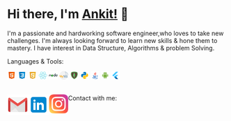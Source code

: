 # Hi there, I'm [Ankit!](http://ankitsadhu.me/) 👋

I'm a passionate and hardworking software engineer,who loves to take new challenges. I'm always looking forward to learn new skills & hone them to mastery.
I have interest in Data Structure, Algorithms & problem Solving.



Languages & Tools: <br>

<code><img height="20" src="https://github.com/ankitsadhu/ankitsadhu/blob/master/html.png"></code>
<code><img height="20" src="https://github.com/ankitsadhu/ankitsadhu/blob/master/css3.png"></code>
<code><img height="20" src="https://github.com/ankitsadhu/ankitsadhu/blob/master/javascript.png"></code>
<code><img height="20" src="https://github.com/ankitsadhu/ankitsadhu/blob/master/reactjs.png"></code>
<code><img height="20" src="https://github.com/ankitsadhu/ankitsadhu/blob/master/nodejs.png"></code>
<code><img height="20" src="https://github.com/ankitsadhu/ankitsadhu/blob/master/mysql.png"></code>
<code><img height="20" src="https://github.com/ankitsadhu/ankitsadhu/blob/master/mongodb.png"></code>
<code><img height="20" src="https://github.com/ankitsadhu/ankitsadhu/blob/master/python.png"></code>
<code><img height="20" src="https://github.com/ankitsadhu/ankitsadhu/blob/master/java.png"></code>
<code><img height="20" src="https://github.com/ankitsadhu/ankitsadhu/blob/master/android.png"></code>
<code><img height="20" src="https://github.com/ankitsadhu/ankitsadhu/blob/master/flutter.png"></code>


<br>
Contact with me:

<a href="mailto:ankitsadhu3@gmail.com">
  <img align="left" alt="ankitsadhu3@gmail.com" width="48px" src="https://github.com/ankitsadhu/ankitsadhu/blob/master/icons8-gmail-48.png" />
</a>

<a href="https://www.linkedin.com/in/ankitsadhu1998" target="_blank">
  <img align="left" alt="Ankit Sadhu | Linkedin " width="48px" src="https://github.com/ankitsadhu/ankitsadhu/blob/master/linkedin.png" />
</a>

<a href="https://www.instagram.com/ankit.sadhu" target="_blank">
  <img align="left" alt="Ankit Sadhu | Instagram " width="44px" src="https://github.com/ankitsadhu/ankitsadhu/blob/master/instagram.png" />
</a>

